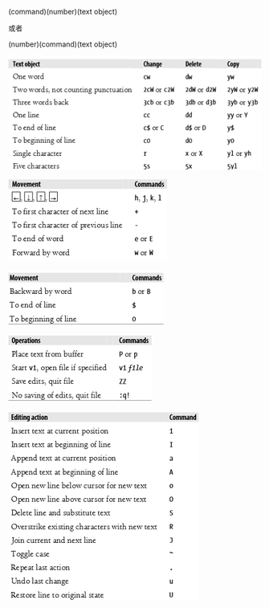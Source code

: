 \(command\)\(number\)\(text object\)

或者

\(number\)\(command\)\(text object\)

![](/assets/1.png)

![](/assets/2.png)

![](/assets/3.png)

![](/assets/4.png)

![](/assets/5.png)

